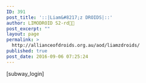 ```yaml
---
ID: 391
post_title: '::|Liam&#8217;z DROIDS|::'
author: LIMODROID S2-rd🔭🔬
post_excerpt: ""
layout: page
permalink: >
  http://allianceofdroids.org.au/aod/liamzdroids/
published: true
post_date: 2016-09-06 07:25:24
---
```

[subway_login]
